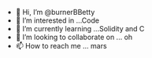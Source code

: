 - 👋 Hi, I’m @burnerBBetty
- 👀 I’m interested in ...Code
- 🌱 I’m currently learning ...Solidity and C
- 💞️ I’m looking to collaborate on ... oh
- 📫 How to reach me ... mars

<!---
burnerBBetty/burnerBBetty is a ✨ special ✨ repository because its `README.md` (this file) appears on your GitHub profile.
You can click the Preview link to take a look at your changes.
--->

